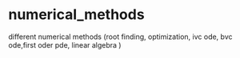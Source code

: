 # numerical_methods
different numerical methods (root finding, optimization, ivc ode, bvc ode,first oder pde, linear algebra )

